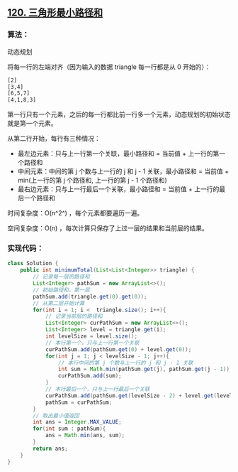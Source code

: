 ## [120. 三角形最小路径和](https://leetcode-cn.com/problems/triangle/)

### 算法：

动态规划

将每一行的左端对齐（因为输入的数据 triangle 每一行都是从 0 开始的）：

```xml
[2]
[3,4]
[6,5,7]
[4,1,8,3]
```

第一行只有一个元素，之后的每一行都比前一行多一个元素，动态规划的初始状态就是第一个元素。

从第二行开始，每行有三种情况：

- 最左边元素：只与上一行第一个关联，最小路径和 = 当前值 + 上一行的第一个路径和
- 中间元素：中间的第 j 个数与上一行的 j 和 j - 1 关联，最小路径和 = 当前值 + min(上一行的第 j 个路径和, 上一行的第 j - 1 个路径和) 
- 最右边元素：只与上一行最后一个关联，最小路径和 = 当前值 + 上一行的最后一个路径和

时间复杂度：O(n^2^) ，每个元素都要遍历一遍。

空间复杂度：O(n) ，每次计算只保存了上过一层的结果和当前层的结果。

### 实现代码：

```java
class Solution {
    public int minimumTotal(List<List<Integer>> triangle) {
        // 记录每一层的路径和
        List<Integer> pathSum = new ArrayList<>();
        // 初始路径和，第一层
        pathSum.add(triangle.get(0).get(0));
        // 从第二层开始计算
        for(int i = 1; i <  triangle.size(); i++){
            // 记录当前层的路径和
            List<Integer> curPathSum = new ArrayList<>();
            List<Integer> level = triangle.get(i);
            int levelSize = level.size();
            // 本行第一个，只与上一行第一个关联
            curPathSum.add(pathSum.get(0) + level.get(0));
            for(int j = 1; j < levelSize - 1; j++){
                // 本行中间的第 j 个数与上一行的 j 和 j - 1 关联
                int sum = Math.min(pathSum.get(j), pathSum.get(j - 1)) + level.get(j);
                curPathSum.add(sum);
            }
            // 本行最后一个，只与上一行最后一个关联
            curPathSum.add(pathSum.get(levelSize - 2) + level.get(levelSize - 1));
            pathSum = curPathSum;
        }
        // 取出最小值返回
        int ans = Integer.MAX_VALUE;
        for(int sum : pathSum){
            ans = Math.min(ans, sum);
        }
        return ans;
    }
}
```

